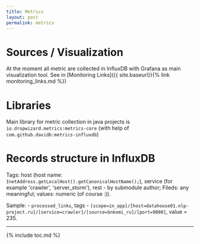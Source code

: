 ```yaml
---
title: Metrics
layout: post
permalink: metrics
---
```


# Sources / Visualization
At the moment all metric are collected in InfluxDB with Grafana as main visualization tool. See in [Monitoring Links]({{ site.baseurl}}{% link monitoring_links.md  %})

# Libraries
Main library for metric collection in java projects is `io.dropwizard.metrics:metrics-core` (with help of `com.github.davidb:metrics-influxdb`)

# Records structure in InfluxDB

Tags: host (host name: `InetAddress.getLocalHost().getCanonicalHostName();`), service (for example 'crawler', 'server_storm'), rest - by submodule author;
Fileds: any meaningful;
values: numeric (of course :)).

Sample: - `processed_links`, tags - `[scope=in_app]/[host=datahouse01.nlp-project.ru]/[service=crawler]/[source=bnkomi_ru]/[port=9090]`, value = 235.


---
{% include toc.md %}
